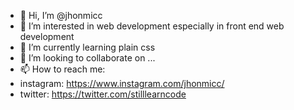 - 👋 Hi, I’m @jhonmicc
- 👀 I’m interested in web development especially in front end web development
- 🌱 I’m currently learning plain css
- 💞️ I’m looking to collaborate on ...
- 📫 How to reach me:
- instagram: https://www.instagram.com/jhonmicc/
- twitter: https://twitter.com/stilllearncode

<!---
jhonmicc/jhonmicc is a ✨ special ✨ repository because its `README.md` (this file) appears on your GitHub profile.
You can click the Preview link to take a look at your changes.
--->
